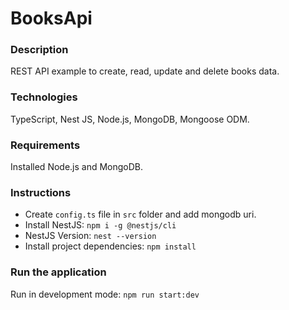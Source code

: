 # BooksApi    
    
### Description        
REST API example to create, read, update and delete books data.   
    
### Technologies   
TypeScript, Nest JS, Node.js, MongoDB, Mongoose ODM.    
     
### Requirements    
Installed Node.js and MongoDB.

### Instructions    
- Create `config.ts` file in `src` folder and add mongodb uri.         
- Install NestJS: `npm i -g @nestjs/cli`      
- NestJS Version: `nest --version`       
- Install project dependencies: `npm install`    
        
### Run the application       
Run in development mode: `npm run start:dev`     
